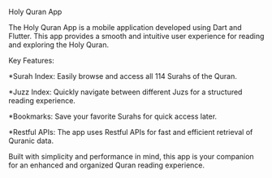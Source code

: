 Holy Quran App

The Holy Quran App is a mobile application developed using Dart and Flutter. This app provides a smooth and intuitive user experience for reading and exploring the Holy Quran.

Key Features:

*Surah Index: Easily browse and access all 114 Surahs of the Quran.

*Juzz Index: Quickly navigate between different Juzs for a structured reading experience.

*Bookmarks: Save your favorite Surahs for quick access later.

*Restful APIs: The app uses Restful APIs for fast and efficient retrieval of Quranic data.

Built with simplicity and performance in mind, this app is your companion for an enhanced and organized Quran reading experience.

